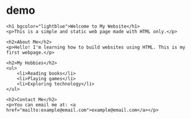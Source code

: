 # demo

<!DOCTYPE html>
<html lang="en">
<head>
    <meta charset="UTF-8">
    <title>My Simple Web Page</title>
</head>
<body>

    <h1 bgcolor="lightblue">Welcome to My Website</h1>
    <p>This is a simple and static web page made with HTML only.</p>

    <h2>About Me</h2>
    <p>Hello! I'm learning how to build websites using HTML. This is my first webpage.</p>

    <h2>My Hobbies</h2>
    <ul>
        <li>Reading books</li>
        <li>Playing games</li>
        <li>Exploring technology</li>
    </ul>

    <h2>Contact Me</h2>
    <p>You can email me at: <a href="mailto:example@email.com">example@email.com</a></p>

</body>
</html>
